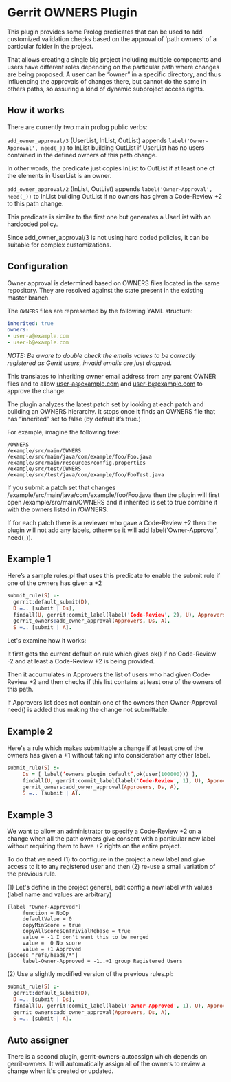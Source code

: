 # Gerrit OWNERS Plugin

This plugin provides some Prolog predicates that can be used to add customized
validation checks based on the approval of ‘path owners’ of a particular folder
in the project.

That allows creating a single big project including multiple components and
users have different roles depending on the particular path where changes are
being proposed. A user can be “owner” in a specific directory, and thus
influencing the approvals of changes there, but cannot do the same in others
paths, so assuring a kind of dynamic subproject access rights.

## How it works

There are currently two main prolog public verbs:

`add_owner_approval/3` (UserList, InList, OutList)
appends `label('Owner-Approval', need(_))` to InList building OutList if
UserList has no users contained in the defined owners of this path change.

In other words, the predicate just copies InList to OutList if at least one of
the elements in UserList is an owner.

`add_owner_approval/2` (InList, OutList)
appends `label('Owner-Approval', need(_))` to InList building OutList if
no owners has given a Code-Review +2  to this path change.

This predicate is similar to the first one but generates a UserList with an
hardcoded policy.

Since add_owner_approval/3 is not using hard coded policies, it can be suitable
for complex customizations.

## Configuration

Owner approval is determined based on OWNERS files located in the same
repository. They are resolved against the state present in the existing master
branch.

The `OWNERS` files are represented by the following YAML structure:

```yaml
inherited: true
owners:
- user-a@example.com
- user-b@example.com
```

_NOTE: Be aware to double check the emails values to be correctly registered as
Gerrit users, invalid emails are just dropped._

This translates to inheriting owner email address from any parent OWNER files
and to allow user-a@example.com and user-b@example.com to approve the change.

The plugin analyzes the latest patch set by looking at each patch and building
an OWNERS hierarchy. It stops once it finds an OWNERS file that has “inherited”
set to false (by default it’s true.)

For example, imagine the following tree:

```
/OWNERS
/example/src/main/OWNERS
/example/src/main/java/com/example/foo/Foo.java
/example/src/main/resources/config.properties
/example/src/test/OWNERS
/example/src/test/java/com/example/foo/FooTest.java
```

If you submit a patch set that changes /example/src/main/java/com/example/foo/Foo.java
then the plugin will first open /example/src/main/OWNERS and if inherited is set
to true combine it with the owners listed in /OWNERS.

If for each patch there is a reviewer who gave a Code-Review +2 then the plugin
will not add any labels, otherwise it will add label('Owner-Approval', need(_)).

## Example 1

Here’s a sample rules.pl that uses this predicate to enable the submit rule if
one of the owners has given a +2

```prolog
submit_rule(S) :-
  gerrit:default_submit(D),
  D =.. [submit | Ds],
  findall(U, gerrit:commit_label(label('Code-Review', 2), U), Approvers),
  gerrit_owners:add_owner_approval(Approvers, Ds, A),
  S =.. [submit | A].
```
Let's examine how it works:

It first gets the current default on rule which gives ok() if no Code-Review -2
and at least a Code-Review +2 is being provided.

Then it accumulates in Approvers the list of users who had given Code-Review +2
and then checks if this list contains at least one of the owners of this path.

If Approvers list does not contain one of the owners then Owner-Approval need() is added thus
making the change not submittable.

## Example 2

Here's a rule which makes submittable a change if at least one of the owners has
given a +1 without taking into consideration any other label.

```prolog
submit_rule(S) :-
     Ds = [ label(‘owners_plugin_default’,ok(user(100000))) ],
     findall(U, gerrit:commit_label(label('Code-Review', 1), U), Approvers),
     gerrit_owners:add_owner_approval(Approvers, Ds, A),
     S =.. [submit | A].
```


## Example 3

We want to allow an administrator to specify a Code-Review +2 on a change when
all the path owners give consent with a particular new label without requiring
them to have +2 rights on the entire project.

To do that we need (1) to configure in the project a new label and give access
to it to any registered user and then (2) re-use a small variation of the
previous rule.

(1) Let's define in the project general, edit config a new label with values
(label name and values are arbitrary)

```
[label "Owner-Approved"]
     function = NoOp
     defaultValue = 0
     copyMinScore = true
     copyAllScoresOnTrivialRebase = true
     value = -1 I don't want this to be merged
     value =  0 No score
     value = +1 Approved
[access "refs/heads/*"]
     label-Owner-Approved = -1..+1 group Registered Users
```

(2) Use a slightly modified version of the previous rules.pl:

```prolog
submit_rule(S) :-
  gerrit:default_submit(D),
  D =.. [submit | Ds],
  findall(U, gerrit:commit_label(label('Owner-Approved', 1), U), Approvers),
  gerrit_owners:add_owner_approval(Approvers, Ds, A),
  S =.. [submit | A].
```


## Auto assigner

There is a second plugin, gerrit-owners-autoassign which depends on
gerrit-owners. It will automatically assign all of the owners to review a
change when it's created or updated.
